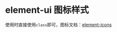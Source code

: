 # element-ui 图标样式

使用时直接使用`class`即可，图标文档：[element-icons](https://element.eleme.cn/#/zh-CN/component/icon)

